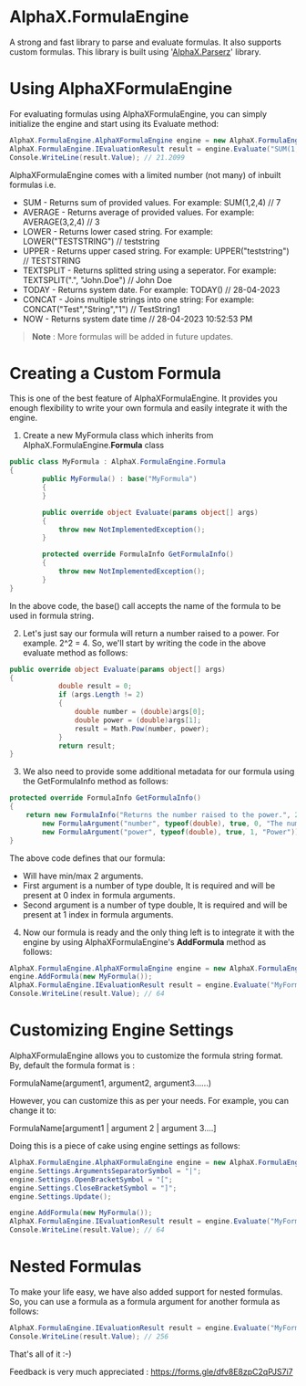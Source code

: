 
# AlphaX.FormulaEngine

A strong and fast library to parse and evaluate formulas. It also supports custom formulas. This library is built using '[AlphaX.Parserz](https://www.nuget.org/packages/AlphaX.Parserz)' library.

# Using AlphaXFormulaEngine

For evaluating formulas using AlphaXFormulaEngine, you can simply initialize the engine and start using its Evaluate method:
```c#
AlphaX.FormulaEngine.AlphaXFormulaEngine engine = new AlphaX.FormulaEngine.AlphaXFormulaEngine();
AlphaX.FormulaEngine.IEvaluationResult result = engine.Evaluate("SUM(1,2,12.3,5.9099)");
Console.WriteLine(result.Value); // 21.2099
```

AlphaXFormulaEngine comes with a limited number (not many) of inbuilt formulas i.e. 

- SUM - Returns sum of provided values. For example: SUM(1,2,4) // 7
- AVERAGE - Returns average of provided values. For example: AVERAGE(3,2,4) // 3
- LOWER - Returns lower cased string. For example: LOWER("TESTSTRING") // teststring
- UPPER - Returns upper cased string. For example: UPPER("teststring") // TESTSTRING
- TEXTSPLIT - Returns splitted string using a seperator. For example: TEXTSPLIT(".", "John.Doe") // John  Doe
- TODAY - Returns system date. For example: TODAY() // 28-04-2023
- CONCAT - Joins multiple strings into one string: For example: CONCAT("Test","String","1") // TestString1
- NOW -  Returns system date time // 28-04-2023 10:52:53 PM

> **Note** : More formulas will be added in future updates.

# Creating a Custom Formula

This is one of the best feature of AlphaXFormulaEngine. It provides you enough flexibility to write your own formula and easily integrate it with the engine.

1. Create a new MyFormula class which inherits from AlphaX.FormulaEngine.**Formula** class
```c#
public class MyFormula : AlphaX.FormulaEngine.Formula
{
        public MyFormula() : base("MyFormula")
        {
        }

        public override object Evaluate(params object[] args)
        {
            throw new NotImplementedException();
        }

        protected override FormulaInfo GetFormulaInfo()
        {
            throw new NotImplementedException();
        }
}
```
In the above code, the base() call accepts the name of the formula to be used in formula string.

2. Let's just say our formula will return a number raised to a power. For example. 2^2 = 4. So, we'll start by writing the code in the above evaluate method as follows:
```c#
public override object Evaluate(params object[] args)
{
            double result = 0;
            if (args.Length != 2)
            {
                double number = (double)args[0];
                double power = (double)args[1];
                result = Math.Pow(number, power);
            }
            return result;
}
```
3. We also need to provide some additional metadata for our formula using the GetFormulaInfo method as follows:
```c#
protected override FormulaInfo GetFormulaInfo()
{
    return new FormulaInfo("Returns the number raised to the power.", 2, 2,
        new FormulaArgument("number", typeof(double), true, 0, "The number"),
        new FormulaArgument("power", typeof(double), true, 1, "Power"));
}
```
The above code defines that our formula:

- Will have min/max 2 arguments.
- First argument is a number of type double, It is required and will be present at 0 index in formula arguments.
- Second argument is a number of type double, It is required and will be present at 1 index in formula arguments.

4. Now our formula is ready and the only thing left is to integrate it with the engine by using AlphaXFormulaEngine's **AddFormula** method as follows:
```c#
AlphaX.FormulaEngine.AlphaXFormulaEngine engine = new AlphaX.FormulaEngine.AlphaXFormulaEngine();
engine.AddFormula(new MyFormula());
AlphaX.FormulaEngine.IEvaluationResult result = engine.Evaluate("MyFormula(4,3)");
Console.WriteLine(result.Value); // 64
```
# Customizing Engine Settings

AlphaXFormulaEngine allows you to customize the formula string format. By, default the formula format is :

FormulaName(argument1, argument2, argument3......)

However, you can customize this as per your needs. For example, you can change it to:

FormulaName[argument1 | argument 2 | argument 3....]

Doing this is a piece of cake using engine settings as follows:
```c#
AlphaX.FormulaEngine.AlphaXFormulaEngine engine = new AlphaX.FormulaEngine.AlphaXFormulaEngine();
engine.Settings.ArgumentsSeparatorSymbol = "|";
engine.Settings.OpenBracketSymbol = "[";
engine.Settings.CloseBracketSymbol = "]";
engine.Settings.Update();

engine.AddFormula(new MyFormula());
AlphaX.FormulaEngine.IEvaluationResult result = engine.Evaluate("MyFormula[4|3]");
Console.WriteLine(result.Value); // 64
```
# Nested Formulas

To make your life easy, we have also added support for nested formulas. So, you can use a formula as a formula argument for another formula as follows:
```c#
AlphaX.FormulaEngine.IEvaluationResult result = engine.Evaluate("MyFormula(4, MyFormula(2,2))");
Console.WriteLine(result.Value); // 256
```

That's all of it :-)

Feedback is very much appreciated : https://forms.gle/dfv8E8zpC2qPJS7i7
